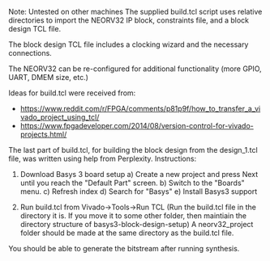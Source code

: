 Note: Untested on other machines
The supplied build.tcl script uses relative directories to import the NEORV32 IP block, constraints file, and a block design TCL file.

The block design TCL file includes a clocking wizard and the necessary connections.

The NEORV32 can be re-configured for additional functionality (more GPIO, UART, DMEM size, etc.)

Ideas for build.tcl were received from:
- https://www.reddit.com/r/FPGA/comments/p81p9f/how_to_transfer_a_vivado_project_using_tcl/
- https://www.fpgadeveloper.com/2014/08/version-control-for-vivado-projects.html/

The last part of build.tcl, for building the block design from the design_1.tcl file, was written using help from Perplexity.
Instructions:
1) Download Basys 3 board setup
a) Create a new project and press Next until you reach the "Default Part" screen.
b) Switch to the "Boards" menu.
c) Refresh index
d) Search for "Basys"
e) Install Basys3 support

2) Run build.tcl from Vivado->Tools->Run TCL
(Run the build.tcl file in the directory it is. If you move it to some other folder, then maintiain the directory structure of basys3-block-design-setup)
A neorv32_project folder should be made at the same directory as the build.tcl file.

You should be able to generate the bitstream after running synthesis.

